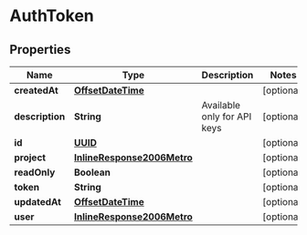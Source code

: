 
# AuthToken

## Properties
Name | Type | Description | Notes
------------ | ------------- | ------------- | -------------
**createdAt** | [**OffsetDateTime**](OffsetDateTime.md) |  |  [optional]
**description** | **String** | Available only for API keys |  [optional]
**id** | [**UUID**](UUID.md) |  |  [optional]
**project** | [**InlineResponse2006Metro**](InlineResponse2006Metro.md) |  |  [optional]
**readOnly** | **Boolean** |  |  [optional]
**token** | **String** |  |  [optional]
**updatedAt** | [**OffsetDateTime**](OffsetDateTime.md) |  |  [optional]
**user** | [**InlineResponse2006Metro**](InlineResponse2006Metro.md) |  |  [optional]



